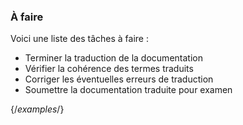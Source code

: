 ### À faire

Voici une liste des tâches à faire :

- Terminer la traduction de la documentation
- Vérifier la cohérence des termes traduits
- Corriger les éventuelles erreurs de traduction
- Soumettre la documentation traduite pour examen

{/*examples*/}
